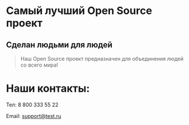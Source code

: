 # Самый лучший Open Source проект

## Сделан людьми для людей

> Наш Open Source проект предназначен для объединения людей со всего мира!

# Наши контакты:

Тел: 8 800 333 55 22

Email: support@test.ru
